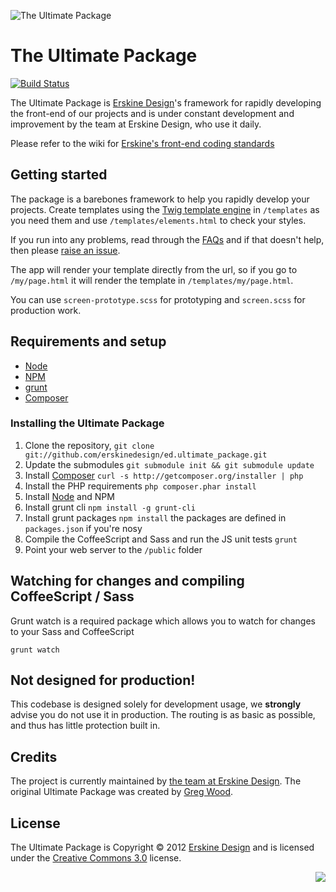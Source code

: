 ![The Ultimate Package](https://github.com/erskinedesign/ed.ultimate_package/raw/master/public/static/images/branding/branding.png "The Ultimate Package")
# The Ultimate Package
[![Build Status](https://secure.travis-ci.org/erskinedesign/ed.ultimate_package.png?branch=master)](http://travis-ci.org/erskinedesign/ed.ultimate_package)

The Ultimate Package is [Erskine Design][]'s framework for rapidly developing 
the front-end of our projects and is under constant development and improvement 
by the team at Erskine Design, who use it daily.

Please refer to the wiki for [Erskine's front-end coding standards][wiki]

## Getting started
The package is a barebones framework to help you rapidly develop your projects. 
Create templates using the [Twig template engine][] in `/templates` as you need
them and use `/templates/elements.html` to check your styles.

If you run into any problems, read through the [FAQs][faqs] and if that doesn't help, then please [raise an issue][issues].

The app will render your template directly from the url, so if you go to
`/my/page.html` it will render the template in `/templates/my/page.html`.

You can use `screen-prototype.scss` for prototyping and `screen.scss` for production work.

## Requirements and setup
* [Node][]
* [NPM][]
* [grunt][]
* [Composer][]

### Installing the Ultimate Package
1. Clone the repository, `git clone git://github.com/erskinedesign/ed.ultimate_package.git`
1. Update the submodules `git submodule init && git submodule update`
1. Install [Composer][] `curl -s http://getcomposer.org/installer | php`
1. Install the PHP requirements `php composer.phar install`
1. Install [Node][] and NPM
1. Install grunt cli `npm install -g grunt-cli`
1. Install grunt packages `npm install` the packages are defined in `packages.json` if you're nosy
1. Compile the CoffeeScript and Sass and run the JS unit tests `grunt`
1. Point your web server to the `/public` folder

## Watching for changes and compiling CoffeeScript / Sass
Grunt watch is a required package which allows you to watch for changes to your Sass and CoffeeScript

    grunt watch

## Not designed for production!
This codebase is designed solely for development usage, we __strongly__
advise you do not use it in production. The routing is as basic as
possible, and thus has little protection built in.

## Credits
The project is currently maintained by [the team at Erskine Design][]. The original Ultimate Package was created by [Greg Wood][].

## License
The Ultimate Package is Copyright &copy; 2012 [Erskine Design][] and is licensed under the [Creative Commons 3.0][] license.

<a style="float:right;" href="http://gridpak.com/"><img src="https://github.com/erskinedesign/ed.ultimate_package/raw/master/public/static/images/branding/badge-gridpak.png"/></a>

[Erskine Design]: http://erskinedesign.com/
[faqs]: https://github.com/erskinedesign/ed.ultimate_package/wiki/FAQs
[issues]: https://github.com/erskinedesign/ed.ultimate_package/issues
[Twig template engine]: http://twig.sensiolabs.org/
[Composer]: http://getcomposer.org/
[Node]: https://github.com/joyent/node/wiki/Installing-Node.js-via-package-manager
[NPM]: https://npmjs.org/
[grunt]: https://github.com/gruntjs/grunt/wiki/Installing-grunt

[the team at Erskine Design]: https://twitter.com/erskinedesign/team/members
[Greg Wood]: http://gregorywood.co.uk/

[Creative Commons 3.0]: http://creativecommons.org/licenses/by-nc-sa/3.0/

[wiki]: https://github.com/erskinedesign/ed.ultimate_package/wiki
[download]: https://github.com/erskinedesign/ed.ultimate_package/zipball/master
